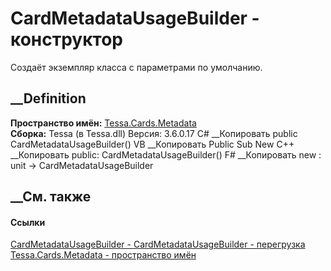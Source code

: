 # CardMetadataUsageBuilder - конструктор
Создаёт экземпляр класса с параметрами по умолчанию.
##  __Definition
 **Пространство имён:** [Tessa.Cards.Metadata](N_Tessa_Cards_Metadata.htm)  
 **Сборка:** Tessa (в Tessa.dll) Версия: 3.6.0.17
C# __Копировать
     public CardMetadataUsageBuilder()
VB __Копировать
     Public Sub New
C++ __Копировать
     public:
    CardMetadataUsageBuilder()
F# __Копировать
     new : unit -> CardMetadataUsageBuilder
##  __См. также
#### Ссылки
[CardMetadataUsageBuilder -
](T_Tessa_Cards_Metadata_CardMetadataUsageBuilder.htm)
[CardMetadataUsageBuilder -
перегрузка](Overload_Tessa_Cards_Metadata_CardMetadataUsageBuilder__ctor.htm)
[Tessa.Cards.Metadata - пространство имён](N_Tessa_Cards_Metadata.htm)
